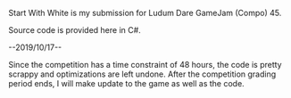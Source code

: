 Start With White is my submission for Ludum Dare GameJam (Compo) 45.

Source code is provided here in C#.


--2019/10/17--

Since the competition has a time constraint of 48 hours, the code is pretty scrappy and optimizations are left undone.
After the competition grading period ends, I will make update to the game as well as the code.
